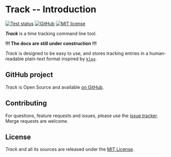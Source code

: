 # Track -- Introduction

[![Test status](https://github.com/mlange-42/track/actions/workflows/tests.yml/badge.svg)](https://github.com/mlange-42/track/actions/workflows/tests.yml)
[![GitHub](https://img.shields.io/badge/github-repo-blue?logo=github)](https://github.com/mlange-42/track)
[![MIT license](https://img.shields.io/github/license/mlange-42/track)](https://github.com/mlange-42/track/blob/main/LICENSE)

***Track*** is a time tracking command line tool.

**!!! The docs are still under construction !!!**

*Track* is designed to be easy to use, and stores tracking entries in a human-readable plain-text format inspired by [`klog`](https://github.com/jotaen/klog).

## GitHub project

*Track* is Open Source and available [on GitHub](https://github.com/mlange-42/track).

## Contributing

For questions, feature requests and issues, please use the [issue tracker](https://github.com/mlange-42/track/issues). Merge requests are welcome.

## License

*Track* and all its sources are released under the [MIT License](https://github.com/mlange-42/track/blob/main/LICENSE).
